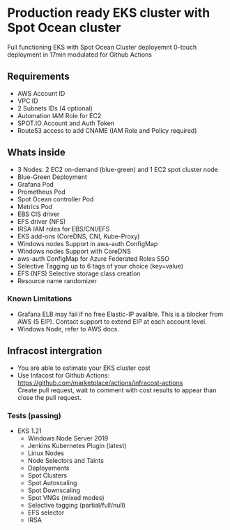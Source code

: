 # Production ready EKS cluster with Spot Ocean cluster

Full functioning EKS with Spot Ocean Cluster deployemnt 0-touch deployment in 17min
modulated for Github Actions

Requirements
-
- AWS Account ID
- VPC ID
- 2 Subnets IDs (4 optional)
- Automation IAM Role for EC2
- SPOT.IO Account and Auth Token
- Route53 access to add CNAME (IAM Role and Policy required)

Whats inside
-
- 3 Nodes: 2 EC2 on-demand (blue-green) and 1 EC2 spot cluster node
- Blue-Green Deployment
- Grafana Pod
- Prometheus Pod
- Spot Ocean controller Pod
- Metrics Pod
- EBS CIS driver
- EFS driver (NFS)
- IRSA IAM roles for EBS/CNI/EFS
- EKS add-ons (CoreDNS, CNI, Kube-Proxy)
- Windows nodes Support in aws-auth ConfigMap
- Windows nodes Support with CoreDNS
- aws-auth ConfigMap for Azure Federated Roles SSO
- Selective Tagging up to 6 tags of your choice (key=value)
- EFS (NFS) Selective storage class creation
- Resource name randomizer

### Known Limitations
 - Grafana ELB may fail if no free Elastic-IP avalible. This is a blocker from AWS (5 EIP). Contact support to extend EIP at each account level.
 - Windows Node, refer to AWS docs.

## Infracost intergration
- You are able to estimate your EKS cluster cost<br> 
- Use Infacost for Github Actions: https://github.com/marketplace/actions/infracost-actions<br>
  Create pull request, wait to comment with cost results to appear than close the pull request.


### Tests (passing)
- EKS 1.21
  - Windows Node Server 2019
  - Jenkins Kubernetes Plugin (latest)
  - Linux Nodes
  - Node Selectors and Taints
  - Deployements
  - Spot Clusters
  - Spot Autoscaling
  - Spot Downscaling
  - Spot VNGs (mixed modes)
  - Selective tagging (partial/full/null)
  - EFS selector
  - IRSA


